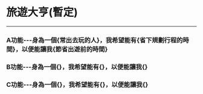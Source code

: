 # 旅遊大亨(暫定)
---
### A功能---身為一個{常出去玩的人}，我希望能有{省下規劃行程的時間}，以便能讓我{節省出遊前的時間}

### B功能---身為一個{}，我希望能有{}，以便能讓我{}

### C功能---身為一個{}，我希望能有{}，以便能讓我{}

